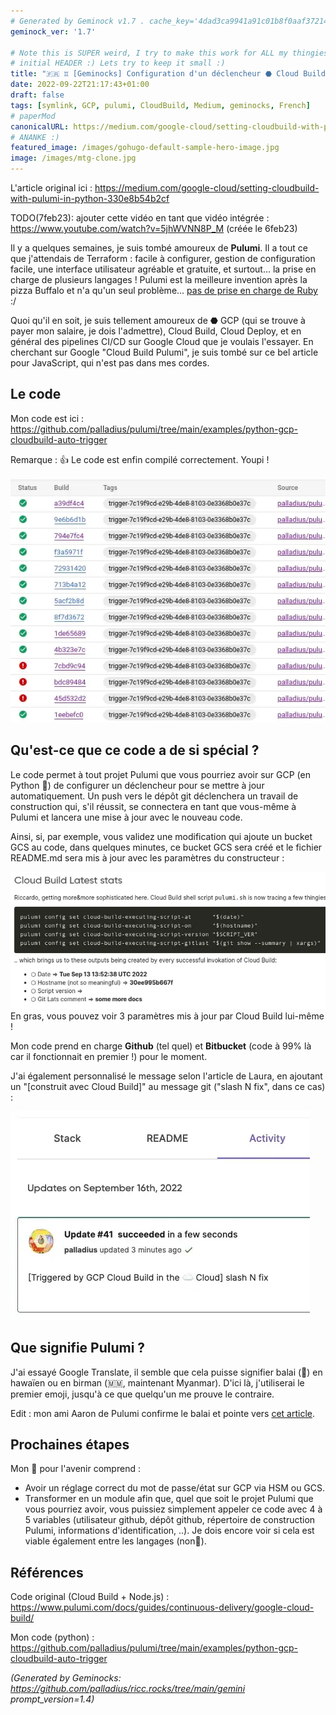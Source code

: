```yaml
---
# Generated by Geminock v1.7 . cache_key='4dad3ca9941a91c01b8f0aaf37214cfaa1e22b53c47d93a9f1bec2a1e20dfd89-fr.yaml'
geminock_ver: '1.7'

# Note this is SUPER weird, I try to make this work for ALL my thingies so there might be some behavioural clatches in the
# initial HEADER :) Lets try to keep it small :)
title: "🇫🇷 ♊ [Geminocks] Configuration d'un déclencheur ⬣ Cloud Build avec 🧹Pulumi en 🐍 Python"
date: 2022-09-22T21:17:43+01:00
draft: false
tags: [symlink, GCP, pulumi, CloudBuild, Medium, geminocks, French]
# paperMod
canonicalURL: https://medium.com/google-cloud/setting-cloudbuild-with-pulumi-in-python-330e8b54b2cf
# ANANKE :)
featured_image: /images/gohugo-default-sample-hero-image.jpg
image: /images/mtg-clone.jpg
---
```


L'article original ici :  https://medium.com/google-cloud/setting-cloudbuild-with-pulumi-in-python-330e8b54b2cf

TODO(7feb23): ajouter cette vidéo en tant que vidéo intégrée : https://www.youtube.com/watch?v=5jhWVNN8P_M (créée le 6feb23)

Il y a quelques semaines, je suis tombé amoureux de **Pulumi**. Il a tout ce que j'attendais de Terraform : facile à configurer, gestion de configuration facile, une interface utilisateur agréable et gratuite, et surtout... la prise en charge de plusieurs langages ! Pulumi est la meilleure invention après la pizza Buffalo et n'a qu'un seul problème... [pas de prise en charge de Ruby](https://github.com/pulumi/pulumi/issues/132) :/

Quoi qu'il en soit, je suis tellement amoureux de ⬣ GCP (qui se trouve à payer mon salaire, je dois l'admettre), Cloud Build, Cloud Deploy, et en général des pipelines CI/CD sur Google Cloud que je voulais l'essayer. En cherchant sur Google "Cloud Build Pulumi", je suis tombé sur ce bel article pour JavaScript, qui n'est pas dans mes cordes.

## Le code

Mon code est ici : https://github.com/palladius/pulumi/tree/main/examples/python-gcp-cloudbuild-auto-trigger

Remarque : 👍 Le code est enfin compilé correctement. Youpi !

![cb-trigger-list](01-cb-trigger-list.webp)


## Qu'est-ce que ce code a de si spécial ?

Le code permet à tout projet Pulumi que vous pourriez avoir sur GCP (en Python 🐍) de configurer un déclencheur pour se mettre à jour automatiquement. Un push vers le dépôt git déclenchera un travail de construction qui, s'il réussit, se connectera en tant que vous-même à Pulumi et lancera une mise à jour avec le nouveau code.

Ainsi, si, par exemple, vous validez une modification qui ajoute un bucket GCS au code, dans quelques minutes, ce bucket GCS sera créé et le fichier README.md sera mis à jour avec les paramètres du constructeur :

![cb-trigger-list](02-pulumi-commands.webp)
En gras, vous pouvez voir 3 paramètres mis à jour par Cloud Build lui-même !

Mon code prend en charge **Github** (tel quel) et **Bitbucket** (code à 99% là car il fonctionnait en premier !) pour le moment.

J'ai également personnalisé le message selon l'article de Laura, en ajoutant un "[construit avec Cloud Build]" au message git ("slash N fix", dans ce cas) :

![Voir sur le site Web de Pulumi](03-trigger-build-on-pulumi-site.webp)

## Que signifie Pulumi ?

J'ai essayé Google Translate, il semble que cela puisse signifier balai (🧹) en hawaïen ou en birman (🇲🇲, maintenant Myanmar). D'ici là, j'utiliserai le premier emoji, jusqu'à ce que quelqu'un me prouve le contraire.

Edit : mon ami Aaron de Pulumi confirme le balai et pointe vers [cet article](http://joeduffyblog.com/2018/06/18/hello-pulumi/).

##  Prochaines étapes
Mon 📝 pour l'avenir comprend :

* Avoir un réglage correct du mot de passe/état sur GCP via HSM ou GCS.
* Transformer en un module afin que, quel que soit le projet Pulumi que vous pourriez avoir, vous puissiez simplement appeler ce code avec 4 à 5 variables (utilisateur github, dépôt github, répertoire de construction Pulumi, informations d'identification, ..). Je dois encore voir si cela est viable également entre les langages (non🐍).

## Références

Code original (Cloud Build + Node.js) : https://www.pulumi.com/docs/guides/continuous-delivery/google-cloud-build/

Mon code (python) : https://github.com/palladius/pulumi/tree/main/examples/python-gcp-cloudbuild-auto-trigger


*(Generated by Geminocks: https://github.com/palladius/ricc.rocks/tree/main/gemini prompt_version=1.4)*